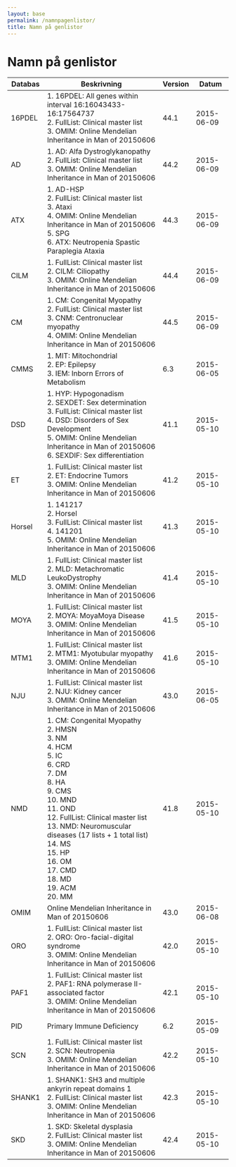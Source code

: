 ```yaml
---
layout: base
permalink: /namnpagenlistor/
title: Namn på genlistor
---
```


# Namn på genlistor

|Databas|Beskrivning|Version|Datum|
|---|---|---|---|
|16PDEL|1. 16PDEL: All genes within interval 16:16043433-16:17564737<br />2. FullList: Clinical master list<br />3. OMIM: Online Mendelian Inheritance in Man of 20150606<br />|44.1|2015-06-09|
|AD|1. AD: Alfa Dystroglykanopathy<br />2. FullList: Clinical master list<br />3. OMIM: Online Mendelian Inheritance in Man of 20150606<br />|44.2|2015-06-09|
|ATX|1. AD-HSP<br />2. FullList: Clinical master list<br />3. Ataxi<br />4. OMIM: Online Mendelian Inheritance in Man of 20150606<br />5. SPG<br />6. ATX: Neutropenia Spastic Paraplegia Ataxia<br />|44.3|2015-06-09|
|CILM|1. FullList: Clinical master list<br />2. CILM: Ciliopathy<br />3. OMIM: Online Mendelian Inheritance in Man of 20150606<br />|44.4|2015-06-09|
|CM|1. CM: Congenital Myopathy<br />2. FullList: Clinical master list<br />3. CNM: Centronuclear myopathy<br />4. OMIM: Online Mendelian Inheritance in Man of 20150606<br />|44.5|2015-06-09|
|CMMS|1. MIT: Mitochondrial<br />2. EP: Epilepsy<br />3. IEM: Inborn Errors of Metabolism<br />|6.3|2015-06-05|
|DSD|1. HYP: Hypogonadism<br />2. SEXDET: Sex determination<br />3. FullList: Clinical master list<br />4. DSD: Disorders of Sex Development<br />5. OMIM: Online Mendelian Inheritance in Man of 20150606<br />6. SEXDIF: Sex differentiation<br />|41.1|2015-05-10|
|ET|1. FullList: Clinical master list<br />2. ET: Endocrine Tumors<br />3. OMIM: Online Mendelian Inheritance in Man of 20150606<br />|41.2|2015-05-10|
|Horsel|1. 141217<br />2. Horsel<br />3. FullList: Clinical master list<br />4. 141201<br />5. OMIM: Online Mendelian Inheritance in Man of 20150606<br />|41.3|2015-05-10|
|MLD|1. FullList: Clinical master list<br />2. MLD: Metachromatic LeukoDystrophy<br />3. OMIM: Online Mendelian Inheritance in Man of 20150606<br />|41.4|2015-05-10|
|MOYA|1. FullList: Clinical master list<br />2. MOYA: MoyaMoya Disease<br />3. OMIM: Online Mendelian Inheritance in Man of 20150606<br />|41.5|2015-05-10|
|MTM1|1. FullList: Clinical master list<br />2. MTM1: Myotubular myopathy<br />3. OMIM: Online Mendelian Inheritance in Man of 20150606<br />|41.6|2015-05-10|
|NJU|1. FullList: Clinical master list<br />2. NJU: Kidney cancer<br />3. OMIM: Online Mendelian Inheritance in Man of 20150606<br />|43.0|2015-06-05|
|NMD|1. CM: Congenital Myopathy<br />2. HMSN<br />3. NM<br />4. HCM<br />5. IC<br />6. CRD<br />7. DM<br />8. HA<br />9. CMS<br />10. MND<br />11. OND<br />12. FullList: Clinical master list<br />13. NMD: Neuromuscular diseases (17 lists + 1 total list)<br />14. MS<br />15. HP<br />16. OM<br />17. CMD<br />18. MD<br />19. ACM<br />20. MM<br />|41.8|2015-05-10|
|OMIM|Online Mendelian Inheritance in Man of 20150606|43.0|2015-06-08|
|ORO|1. FullList: Clinical master list<br />2. ORO: Oro-facial-digital syndrome<br />3. OMIM: Online Mendelian Inheritance in Man of 20150606<br />|42.0|2015-05-10|
|PAF1|1. FullList: Clinical master list<br />2. PAF1: RNA polymerase II-associated factor<br />3. OMIM: Online Mendelian Inheritance in Man of 20150606<br />|42.1|2015-05-10|
|PID|Primary Immune Deficiency|6.2|2015-05-09|
|SCN|1. FullList: Clinical master list<br />2. SCN: Neutropenia<br />3. OMIM: Online Mendelian Inheritance in Man of 20150606<br />|42.2|2015-05-10|
|SHANK1|1. SHANK1: SH3 and multiple ankyrin repeat domains 1<br />2. FullList: Clinical master list<br />3. OMIM: Online Mendelian Inheritance in Man of 20150606<br />|42.3|2015-05-10|
|SKD|1. SKD: Skeletal dysplasia<br />2. FullList: Clinical master list<br />3. OMIM: Online Mendelian Inheritance in Man of 20150606<br />|42.4|2015-05-10|

